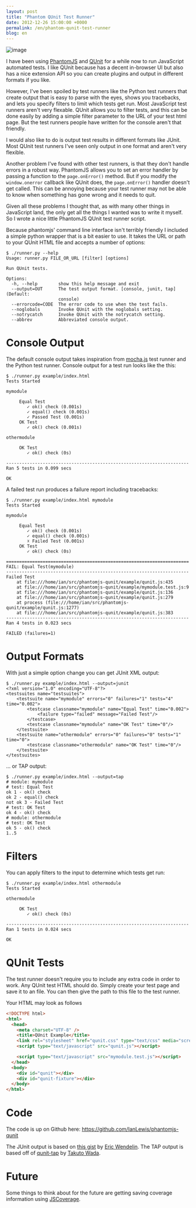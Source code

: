 ```yaml
---
layout: post
title: "Phantom QUnit Test Runner"
date: 2012-12-26 15:00:00 +0000
permalink: /en/phantom-qunit-test-runner
blog: en
---
```


![image](https://storage.googleapis.com/static.ianlewis.org/prod/img/690/phantomjs+qunit.png)

I have been using [PhantomJS](http://phantomjs.org/) and
[QUnit](http://qunitjs.com/) for a while now to run JavaScript automated
tests. I like QUnit because has a decent in-browser UI but also has a
nice extension API so you can create plugins and output in different
formats if you like.

However, I've been spoiled by test runners like the Python test runners
that create output that is easy to parse with the eyes, shows you
tracebacks, and lets you specify filters to limit which tests get run.
Most JavaScript test runners aren't very flexable. QUnit allows you to
filter tests, and this can be done easily by adding a simple filter
parameter to the URL of your test html page. But the test runners people
have written for the console aren't that friendly.

I would also like to do is output test results in different formats like
JUnit. Most QUnit test runners I've seen only output in one format and
aren't very flexible.

Another problem I've found with other test runners, is that they don't
handle errors in a robust way. PhantomJS allows you to set an error
handler by passing a function to the `page.onError()` method. But if you
modify the `window.onerror` callback like QUnit does, the
`page.onError()` handler doesn't get called. This can be annoying
because your test runner may not be able to know when something has gone
wrong and it needs to quit.

Given all these problems I thought that, as with many other things in
JavaScript land, the only get all the things I wanted was to write it
myself. So I wrote a nice little PhantomJS QUnit test runner script.

Because phantomjs' command line interface isn't terribly friendly I
included a simple python wrapper that is a bit easier to use. It takes
the URL or path to your QUnit HTML file and accepts a number of options:

    $ ./runner.py --help
    Usage: runner.py FILE_OR_URL [filter] [options]
    
    Run QUnit tests.
    
    Options:
      -h, --help        show this help message and exit
      --output=OUT      The test output format. [console, junit, tap] (Default:
                        console)
      --errorcode=CODE  The error code to use when the test fails.
      --noglobals       Invoke QUnit with the noglobals setting.
      --notrycatch      Invoke QUnit with the notrycatch setting.
      --abbrev          Abbreviated console output.

# Console Output

The default console output takes inspiration from
[mocha.js](http://visionmedia.github.com/mocha/) test runner and the
Python test runner. Console output for a test run looks like the this:

    $ ./runner.py example/index.html
    Tests Started
    
    mymodule
    
         Equal Test
            ✓ ok() check (0.001s)
            ✓ equal() check (0.001s)
            ✓ Passed Test (0.001s)
         OK Test
            ✓ ok() check (0.001s)
    
    othermodule
    
         OK Test
            ✓ ok() check (0s)
    
    ----------------------------------------------------------------------
    Ran 5 tests in 0.099 secs
    
    OK

A failed test run produces a failure report including tracebacks:

    $ ./runner.py example/index.html mymodule
    Tests Started
    
    mymodule
    
         Equal Test
            ✓ ok() check (0.001s)
            ✓ equal() check (0.001s)
            ☓ Failed Test (0.001s)
         OK Test
            ✓ ok() check (0s)
    
    ======================================================================
    FAIL: Equal Test(mymodule)
    ----------------------------------------------------------------------
    Failed Test
        at file:///home/ian/src/phantomjs-qunit/example/qunit.js:435
        at file:///home/ian/src/phantomjs-qunit/example/mymodule.test.js:9
        at file:///home/ian/src/phantomjs-qunit/example/qunit.js:136
        at file:///home/ian/src/phantomjs-qunit/example/qunit.js:279
        at process (file:///home/ian/src/phantomjs-qunit/example/qunit.js:1277)
        at file:///home/ian/src/phantomjs-qunit/example/qunit.js:383
    ----------------------------------------------------------------------
    Ran 4 tests in 0.023 secs
    
    FAILED (failures=1)

# Output Formats

With just a simple option change you can get JUnit XML output:

    $ ./runner.py example/index.html --output=junit
    <?xml version="1.0" encoding="UTF-8"?>
    <testsuites name="testsuites">
        <testsuite name="mymodule" errors="0" failures="1" tests="4" time="0.002">
            <testcase classname="mymodule" name="Equal Test" time="0.002">
                <failure type="failed" message="Failed Test"/>
            </testcase>
            <testcase classname="mymodule" name="OK Test" time="0"/>
        </testsuite>
        <testsuite name="othermodule" errors="0" failures="0" tests="1" time="0">
            <testcase classname="othermodule" name="OK Test" time="0"/>
        </testsuite>
    </testsuites>

... or TAP output:

    $ ./runner.py example/index.html --output=tap
    # module: mymodule
    # test: Equal Test
    ok 1 - ok() check
    ok 2 - equal() check
    not ok 3 - Failed Test
    # test: OK Test
    ok 4 - ok() check
    # module: othermodule
    # test: OK Test
    ok 5 - ok() check
    1..5

# Filters

You can apply filters to the input to determine which tests get run:

    $ ./runner.py example/index.html othermodule
    Tests Started
    
    othermodule
    
         OK Test
            ✓ ok() check (0s)
    
    ----------------------------------------------------------------------
    Ran 1 tests in 0.024 secs
    
    OK

# QUnit Tests

The test runner doesn't require you to include any extra code in order
to work. Any QUnit test HTML should do. Simply create your test page and
save it to an file. You can then give the path to this file to the test
runner.

Your HTML may look as follows

``` html
<!DOCTYPE html>
<html>
  <head>
    <meta charset="UTF-8" />
    <title>QUnit Example</title>
    <link rel="stylesheet" href="qunit.css" type="text/css" media="screen">
    <script type="text/javascript" src="qunit.js"></script>

    <script type="text/javascript" src="mymodule.test.js"></script>
  </head>
  <body>
    <div id="qunit"></div>
    <div id="qunit-fixture"></div>
  </body>
</html>
```

# Code

The code is up on Github here:
<https://github.com/IanLewis/phantomjs-qunit>

The JUnit output is based on [this
gist](https://gist.github.com/1363104) by [Eric
Wendelin](https://gist.github.com/eriwen). The TAP output is based off
of [qunit-tap](https://github.com/twada/qunit-tap) by [Takuto
Wada](https://github.com/twada).

# Future

Some things to think about for the future are getting saving coverage
information using [JSCoverage](http://siliconforks.com/jscoverage/).
